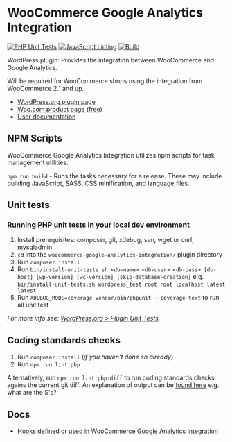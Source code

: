 # WooCommerce Google Analytics Integration

[![PHP Unit Tests](https://github.com/woocommerce/woocommerce-google-analytics-integration/actions/workflows/php-unit-tests.yml/badge.svg)](https://github.com/woocommerce/woocommerce-google-analytics-integration/actions/workflows/php-unit-tests.yml)
[![JavaScript Linting](https://github.com/woocommerce/woocommerce-google-analytics-integration/actions/workflows/js-linting.yml/badge.svg)](https://github.com/woocommerce/woocommerce-google-analytics-integration/actions/workflows/js-linting.yml)
[![Build](https://github.com/woocommerce/woocommerce-google-analytics-integration/actions/workflows/build.yml/badge.svg)](https://github.com/woocommerce/woocommerce-google-analytics-integration/actions/workflows/build.yml)

WordPress plugin: Provides the integration between WooCommerce and Google Analytics.

Will be required for WooCommerce shops using the integration from WooCommerce 2.1 and up.

- [WordPress.org plugin page](https://wordpress.org/plugins/woocommerce-google-analytics-integration/)
- [Woo.com product page (free)](https://woo.com/products/woocommerce-google-analytics/)
- [User documentation](https://woo.com/document/google-analytics-integration/)

## NPM Scripts

WooCommerce Google Analytics Integration utilizes npm scripts for task management utilities.

`npm run build` - Runs the tasks necessary for a release. These may include building JavaScript, SASS, CSS minification, and language files.


## Unit tests
### Running PHP unit tests in your local dev environment
1. Install prerequisites: composer, git, xdebug, svn, wget or curl, mysqladmin
2. `cd` into the `woocommerce-google-analytics-integration/` plugin directory
3. Run `composer install`
4. Run `bin/install-unit-tests.sh <db-name> <db-user> <db-pass> [db-host] [wp-version] [wc-version] [skip-database-creation]` e.g. `bin/install-unit-tests.sh wordpress_test root root localhost latest latest`
5. Run `XDEBUG_MODE=coverage vendor/bin/phpunit --coverage-text` to run all unit test

_For more info see: [WordPress.org > Plugin Unit Tests](https://make.wordpress.org/cli/handbook/misc/plugin-unit-tests/#running-tests-locally)._

## Coding standards checks

1. Run `composer install` (_if you haven't done so already_)
2. Run `npm run lint:php`

Alternatively, run `npm run lint:php:diff` to run coding standards checks agains the current git diff. An explanation of output can be [found here](https://github.com/squizlabs/PHP_CodeSniffer/wiki/Usage#printing-progress-information) e.g. what are the S's?

## Docs

- [Hooks defined or used in WooCommerce Google Analytics Integration](./docs/Hooks.md)
